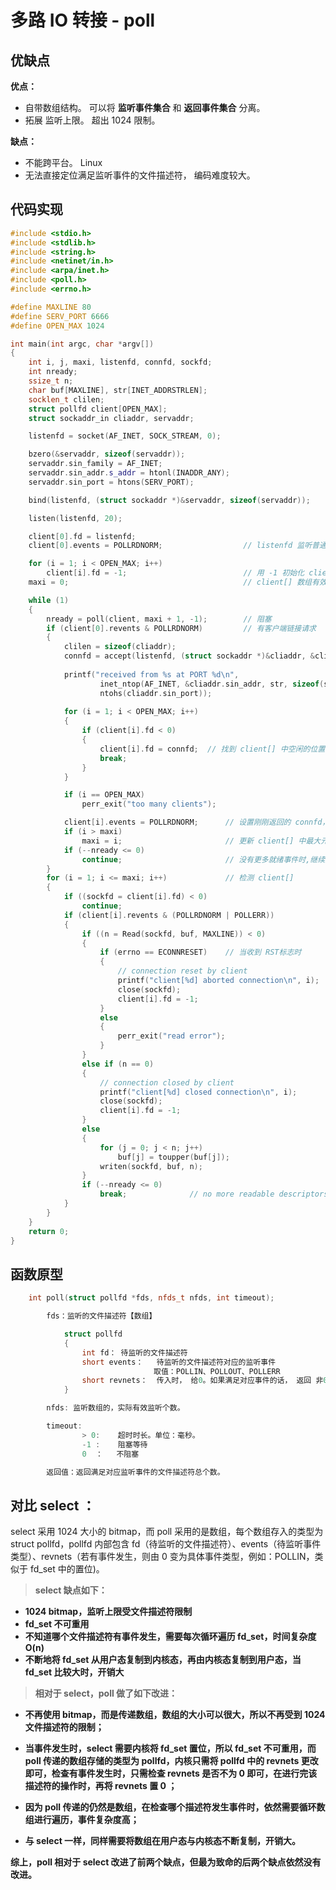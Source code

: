 # 多路 IO 转接 - poll

## 优缺点

**优点：**

- 自带数组结构。 可以将 **监听事件集合** 和 **返回事件集合** 分离。
- 拓展 监听上限。 超出 1024 限制。

**缺点：**

- 不能跨平台。 Linux
- 无法直接定位满足监听事件的文件描述符， 编码难度较大。

## 代码实现

```cpp
#include <stdio.h>
#include <stdlib.h>
#include <string.h>
#include <netinet/in.h>
#include <arpa/inet.h>
#include <poll.h>
#include <errno.h>

#define MAXLINE 80
#define SERV_PORT 6666
#define OPEN_MAX 1024

int main(int argc, char *argv[])
{
	int i, j, maxi, listenfd, connfd, sockfd;
	int nready;
	ssize_t n;
	char buf[MAXLINE], str[INET_ADDRSTRLEN];
	socklen_t clilen;
	struct pollfd client[OPEN_MAX];
	struct sockaddr_in cliaddr, servaddr;

	listenfd = socket(AF_INET, SOCK_STREAM, 0);

	bzero(&servaddr, sizeof(servaddr));
	servaddr.sin_family = AF_INET;
	servaddr.sin_addr.s_addr = htonl(INADDR_ANY);
	servaddr.sin_port = htons(SERV_PORT);

	bind(listenfd, (struct sockaddr *)&servaddr, sizeof(servaddr));

	listen(listenfd, 20);

	client[0].fd = listenfd;
	client[0].events = POLLRDNORM; 					// listenfd 监听普通读事件

	for (i = 1; i < OPEN_MAX; i++)
		client[i].fd = -1; 							// 用 -1 初始化 client[] 里剩下元素 
	maxi = 0; 										// client[] 数组有效元素中最大元素下标 

	while (1) 
    {
		nready = poll(client, maxi + 1, -1); 		// 阻塞 
		if (client[0].revents & POLLRDNORM) 		// 有客户端链接请求 
        { 		
			clilen = sizeof(cliaddr);
			connfd = accept(listenfd, (struct sockaddr *)&cliaddr, &clilen);
            
			printf("received from %s at PORT %d\n",
					inet_ntop(AF_INET, &cliaddr.sin_addr, str, sizeof(str)),
					ntohs(cliaddr.sin_port));
            
			for (i = 1; i < OPEN_MAX; i++) 
            {
				if (client[i].fd < 0) 
                {
					client[i].fd = connfd; 	// 找到 client[] 中空闲的位置，存放 accept 返回的 connfd
					break;
				}
			}

			if (i == OPEN_MAX)
				perr_exit("too many clients");

			client[i].events = POLLRDNORM; 		// 设置刚刚返回的 connfd，监控读事件
			if (i > maxi)
				maxi = i; 						// 更新 client[] 中最大元素下标 
			if (--nready <= 0)
				continue; 						// 没有更多就绪事件时,继续回到 poll 阻塞 
		}
		for (i = 1; i <= maxi; i++) 			// 检测 client[]
        { 			
			if ((sockfd = client[i].fd) < 0)
				continue;
			if (client[i].revents & (POLLRDNORM | POLLERR)) 
            {
				if ((n = Read(sockfd, buf, MAXLINE)) < 0) 
                {
					if (errno == ECONNRESET) 	// 当收到 RST标志时 
                    { 
						// connection reset by client 
						printf("client[%d] aborted connection\n", i);
						close(sockfd);
						client[i].fd = -1;
					} 
                    else 
                    {
						perr_exit("read error");
					}
				} 
                else if (n == 0) 
                {
					// connection closed by client 
					printf("client[%d] closed connection\n", i);
					close(sockfd);
					client[i].fd = -1;
				} 
                else 
                {
					for (j = 0; j < n; j++)
						buf[j] = toupper(buf[j]);
                    writen(sockfd, buf, n);
				}
				if (--nready <= 0)
					break; 				// no more readable descriptors 
			}
		}
	}
	return 0;
}
```

## 函数原型

```cpp
	int poll(struct pollfd *fds, nfds_t nfds, int timeout);

		fds：监听的文件描述符【数组】

			struct pollfd 
            {				
				int fd：	待监听的文件描述符				
				short events：	待监听的文件描述符对应的监听事件
								取值：POLLIN、POLLOUT、POLLERR
				short revnets：	传入时， 给0。如果满足对应事件的话， 返回 非0 --> POLLIN、POLLOUT、POLLERR
			}

		nfds: 监听数组的，实际有效监听个数。

		timeout:  
				> 0:  	超时时长。单位：毫秒。
			  	-1 :	阻塞等待
			  	0  ：   不阻塞

		返回值：返回满足对应监听事件的文件描述符总个数。
```

## 对比 select ：

select 采用 1024 大小的 bitmap，而 poll 采用的是数组，每个数组存入的类型为 struct pollfd，pollfd 内部包含 fd（待监听的文件描述符）、events（待监听事件类型）、revnets（若有事件发生，则由 0 变为具体事件类型，例如：POLLIN，类似于 fd_set 中的置位)。

> **select 缺点如下：**

- **1024 bitmap，监听上限受文件描述符限制**
- **fd_set 不可重用**
- **不知道哪个文件描述符有事件发生，需要每次循环遍历 fd_set，时间复杂度 O(n)**
- **不断地将 fd_set 从用户态复制到内核态，再由内核态复制到用户态，当 fd_set 比较大时，开销大**

> **相对于 select，poll 做了如下改进：**

- **不再使用 bitmap，而是传递数组，数组的大小可以很大，所以不再受到 1024 文件描述符的限制；**

- **当事件发生时，select 需要内核将 fd_set 置位，所以 fd_set 不可重用，而 poll 传递的数组存储的类型为 pollfd，内核只需将 pollfd 中的 revnets 更改即可，检查有事件发生时，只需检查 revnets 是否不为 0 即可，在进行完该描述符的操作时，再将 revnets 置 0 ；**

- **因为 poll 传递的仍然是数组，在检查哪个描述符发生事件时，依然需要循环数组进行遍历，事件复杂度高；**
- **与 select 一样，同样需要将数组在用户态与内核态不断复制，开销大。**

**综上，poll 相对于 select 改进了前两个缺点，但最为致命的后两个缺点依然没有改进。**
